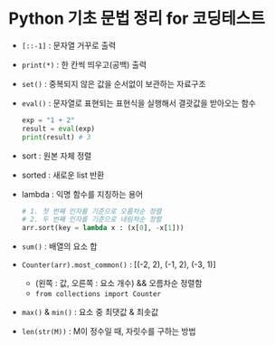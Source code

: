 # Python 기초 문법 정리 for 코딩테스트

- `[::-1]` : 문자열 거꾸로 출력
- `print(*)` : 한 칸씩 띄우고(공백) 출력
- `set()` : 중복되지 않은 값을 순서없이 보관하는 자료구조
- `eval()` : 문자열로 표현되는 표현식을 실행해서 결괏값을 받아오는 함수
  ```python
  exp = "1 + 2"
  result = eval(exp)
  print(result) # 3
  ```

- sort : 원본 자체 정렬
- sorted : 새로운 list 반환
- lambda : 익명 함수를 지칭하는 용어
  ```python
  # 1. 첫 번째 인자를 기준으로 오름차순 정렬
  # 2. 두 번째 인자를 기준으로 내림차순 정렬
  arr.sort(key = lambda x : (x[0], -x[1]))
  ```
- `sum()` : 배열의 요소 합
- `Counter(arr).most_common()` : [(-2, 2), (-1, 2), (-3, 1)]
  - (왼쪽 : 값, 오른쪽 : 요소 개수) && 오름차순 정렬함
  - `from collections import Counter`
- `max()` & `min()` : 요소 중 최댓값 & 최솟값
- `len(str(M))` : M이 정수일 때, 자릿수를 구하는 방법
